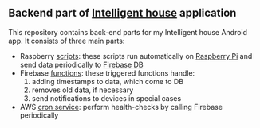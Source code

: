 ## Backend part of [Intelligent house](https://github.com/piskula/intelligent-house-android) application

This repository contains back-end parts for my Intelligent house Android app. It consists of three main parts:

- Raspberry [scripts](/raspberry_scripts): these scripts run automatically on [Raspberry Pi](https://www.raspberrypi.org/) and send data periodically to [Firebase DB](https://firebase.google.com)
- Firebase [functions](/functions): these triggered functions handle:
  1. adding timestamps to data, which come to DB
  2. removes old data, if necessary
  3. send notifications to devices in special cases
- AWS [cron service](/cron-service): perform health-checks by calling Firebase periodically
